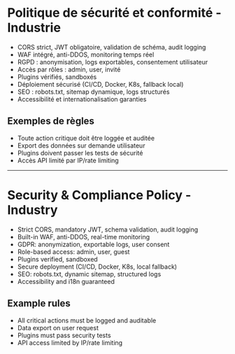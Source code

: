 # Politique de sécurité et conformité - Industrie

- CORS strict, JWT obligatoire, validation de schéma, audit logging
- WAF intégré, anti-DDOS, monitoring temps réel
- RGPD : anonymisation, logs exportables, consentement utilisateur
- Accès par rôles : admin, user, invité
- Plugins vérifiés, sandboxés
- Déploiement sécurisé (CI/CD, Docker, K8s, fallback local)
- SEO : robots.txt, sitemap dynamique, logs structurés
- Accessibilité et internationalisation garanties

## Exemples de règles
- Toute action critique doit être loggée et auditée
- Export des données sur demande utilisateur
- Plugins doivent passer les tests de sécurité
- Accès API limité par IP/rate limiting

---

# Security & Compliance Policy - Industry

- Strict CORS, mandatory JWT, schema validation, audit logging
- Built-in WAF, anti-DDOS, real-time monitoring
- GDPR: anonymization, exportable logs, user consent
- Role-based access: admin, user, guest
- Plugins verified, sandboxed
- Secure deployment (CI/CD, Docker, K8s, local fallback)
- SEO: robots.txt, dynamic sitemap, structured logs
- Accessibility and i18n guaranteed

## Example rules
- All critical actions must be logged and auditable
- Data export on user request
- Plugins must pass security tests
- API access limited by IP/rate limiting
